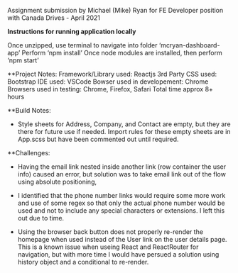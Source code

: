 Assignment submission by Michael (Mike) Ryan for FE Developer position with Canada Drives - April 2021


**Instructions for running application locally**

Once unzipped, use terminal to navigate into folder ‘mcryan-dashboard-app’
Perform ‘npm install’
Once node modules are installed, then perform ‘npm start’


**Project Notes:
Framework/Library used: Reactjs
3rd Party CSS used: Bootstrap
IDE used: VSCode
Bowser used in developement: Chrome
Browsers used in testing: Chrome, Firefox, Safari
Total time approx 8+ hours


**Build Notes:
- Style sheets for Address, Company, and Contact are empty, but they are there for future use if needed. Import rules for these empty sheets are in App.scss but have been commented out until required.


**Challenges:
- Having the email link nested inside another link (row container the user info) caused an error, but solution was to take email link out of the flow using absolute positioning,

- I identified that the phone number links would require some more work and use of some regex so that only the actual phone number would be used and not to include any special characters or extensions. I left this out due to time.

- Using the browser back button does not properly re-render the homepage when used instead of the User link on the user details page. This is a known issue when useing React and ReactRouter for navigation, but with more time I would have persued a solution using history object and a conditional to re-render.

